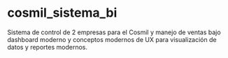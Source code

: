 # cosmil_sistema_bi
Sistema de control de 2 empresas para el Cosmil y manejo de ventas bajo dashboard moderno y conceptos modernos de UX para visualización de datos y reportes modernos.
